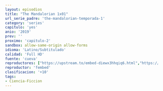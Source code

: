 ```yaml
---
layout: episodios
title: "The Mandalorian 1x01"
url_serie_padre: 'the-mandalorian-temporada-1'
category: 'series'
capitulo: 'yes'
anio: '2019'
prev: ''
proximo: 'capitulo-2'
sandbox: allow-same-origin allow-forms
idioma: 'Latino/Subtitulado'
calidad: 'Full HD'
fuente: 'cueva'
reproductores: ["https://upstream.to/embed-diewx3hhqiq6.html","https://upstream.to/embed-oeejt2djhcch.html","https://upstream.to/embed-unvx7r8559f6.html","https://gdriveplayer.co/embed2.php?link=m40dDXYUdxAAYlZD2DCQFwKjq7Or3LUt%252BXElxHYrmCGfcbdtANBTbidymirDFYAvZYvTPAgIxAv1EatJJePwyCgIK0MyBKU8Zuk6MO69t7pJm2p6bn%252Fte4vjRKuAoGLhHKmfjLQsrqmVvCHWAY2VLCWPtxmTLV1RjPDgjR4pYKdpB82Sr4dPkUlIQaqXQ1%252B2Yh0Xq3ZaUbSb273jLXxDtg","https://api.cuevana3.io/stream/index.php?file=ek5lbm9xYWNrS0xYMTZLa2xNbkdvY3ZTb3BtZng4TGp6ZFpobGFMUGtOVEx6SitYWU5YTTdORE1vWmRnbEpham5KTmtZSlRTMGViVTBxZGdsdEhPb3RqWGEyTmtrNUdybk1LR2gzV3l3THVvd29aaVpNR21vNVdSb0tKbm9kSGkxOWVTcHF6U3hyRFh5S1dibUE9PQ","https://www.ilovefembed.best/v/lnqr5bn2-j0pqwe","https://myurlshort.live/v/mj3r0s5400j21r3","https://upstream.to/embed-fzrrwsffdk8z.html"]
reproductor: 'fembed'
clasificacion: '+10'
tags:
- Ciencia-Ficcion
---
```












